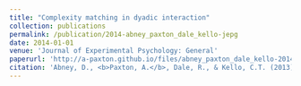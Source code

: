 ```yaml
---
title: "Complexity matching in dyadic interaction"
collection: publications
permalink: /publication/2014-abney_paxton_dale_kello-jepg
date: 2014-01-01
venue: 'Journal of Experimental Psychology: General'
paperurl: 'http://a-paxton.github.io/files/abney_paxton_dale_kello-2014-jepg.pdf'
citation: 'Abney, D., <b>Paxton, A.</b>, Dale, R., & Kello, C.T. (2013). Complexity matching in dyadic interaction. <i>Journal of Experimental Psychology: General</i>, <i>143</i>(6), 2304-2315.'
---
```

